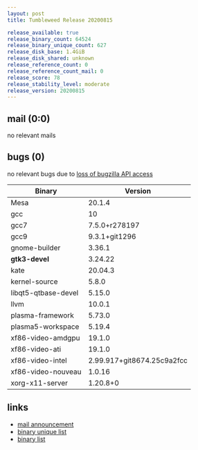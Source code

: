 ```yaml
---
layout: post
title: Tumbleweed Release 20200815

release_available: true
release_binary_count: 64524
release_binary_unique_count: 627
release_disk_base: 1.4GiB
release_disk_shared: unknown
release_reference_count: 0
release_reference_count_mail: 0
release_score: 78
release_stability_level: moderate
release_version: 20200815
---
```


## mail (0:0)

no relevant mails

## bugs (0)

<!--more-->

no relevant bugs due to [loss of bugzilla API access](https://bugzilla.opensuse.org/show_bug.cgi?id=1157722)

Binary | Version
--- | ---
Mesa | 20.1.4
gcc | 10
gcc7 | 7.5.0+r278197
gcc9 | 9.3.1+git1296
gnome-builder | 3.36.1
**gtk3-devel** | 3.24.22
kate | 20.04.3
kernel-source | 5.8.0
libqt5-qtbase-devel | 5.15.0
llvm | 10.0.1
plasma-framework | 5.73.0
plasma5-workspace | 5.19.4
xf86-video-amdgpu | 19.1.0
xf86-video-ati | 19.1.0
xf86-video-intel | 2.99.917+git8674.25c9a2fcc
xf86-video-nouveau | 1.0.16
xorg-x11-server | 1.20.8+0

## links

- [mail announcement](https://lists.opensuse.org/opensuse-factory/2020-08/msg00134.html)
- [binary unique list](http://download.opensuse.org/history/20200815/rpm.unique.list)
- [binary list](http://download.opensuse.org/history/20200815/rpm.list)
